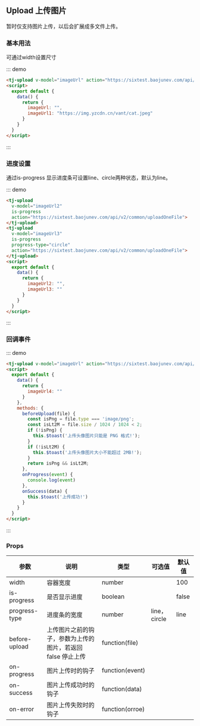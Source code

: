 ## Upload 上传图片

暂时仅支持图片上传，以后会扩展成多文件上传。

### 基本用法

可通过width设置尺寸

<div class="demo-block mt_15">
<tj-upload class="mr_10" v-model="imageUrl" action="https://sixtest.baojunev.com/api/v2/common/uploadOneFile"></tj-upload>
<tj-upload v-model="imageUrl1" action="https://sixtest.baojunev.com/api/v2/common/uploadOneFile"></tj-upload>
<script>
  export default {
    data() {
      return {
        imageUrl: "",
        imageUrl1: "https://img.yzcdn.cn/vant/cat.jpeg",
        imageUrl2: "",
        imageUrl3: "",
        imageUrl4: ""
      }
    },
    methods: {
      beforeUpload(file) {
        const isPng = file.type === 'image/png';
        const isLt2M = file.size / 1024 / 1024 < 2;
        if (!isPng) {
          this.$toast('上传头像图片只能是 PNG 格式!');
        }
        if (!isLt2M) {
          this.$toast('上传头像图片大小不能超过 2MB!');
        }
        return isPng && isLt2M;
      },
      onProgress(event) {
        console.log(event)
      },
      onSuccess(data) {
        this.$toast('上传成功!')
      }
    }
  }
</script>
</div>

::: demo
```html
<tj-upload v-model="imageUrl" action="https://sixtest.baojunev.com/api/v2/common/uploadOneFile"></tj-upload>
<script>
  export default {
    data() {
      return {
        imageUrl: "",
        imageUrl1: "https://img.yzcdn.cn/vant/cat.jpeg"
      }
    }
  }
</script>
```
:::

### 进度设置

通过is-progress 显示进度条可设置line、circle两种状态，默认为line。

<div class="demo-block mt_15">
<tj-upload 
  class="mr_10"
  v-model="imageUrl2" 
  is-progress 
  action="https://sixtest.baojunev.com/api/v2/common/uploadOneFile">
</tj-upload>
<tj-upload 
  v-model="imageUrl3" 
  is-progress 
  progress-type="circle"
  action="https://sixtest.baojunev.com/api/v2/common/uploadOneFile">
</tj-upload>
</div>

::: demo
```html
<tj-upload 
  v-model="imageUrl2" 
  is-progress 
  action="https://sixtest.baojunev.com/api/v2/common/uploadOneFile">
</tj-upload>
<tj-upload 
  v-model="imageUrl3" 
  is-progress 
  progress-type="circle"
  action="https://sixtest.baojunev.com/api/v2/common/uploadOneFile">
</tj-upload>
<script>
  export default {
    data() {
      return {
        imageUrl2: "",
        imageUrl3: ""
      }
    }
  }
</script>
```
:::

### 回调事件
<div class="demo-block mt_15">
<tj-upload 
  v-model="imageUrl4" 
  is-progress
  :before-upload="beforeUpload" 
  :on-progress="onProgress" 
  :on-success="onSuccess" 
  action="https://sixtest.baojunev.com/api/v2/common/uploadOneFile">
</tj-upload>
</div>

::: demo
```html
<tj-upload v-model="imageUrl" action="https://sixtest.baojunev.com/api/v2/common/uploadOneFile"></tj-upload>
<script>
  export default {
    data() {
      return {
        imageUrl4: ""
      }
    },
    methods: {
      beforeUpload(file) {
        const isPng = file.type === 'image/png';
        const isLt2M = file.size / 1024 / 1024 < 2;
        if (!isPng) {
          this.$toast('上传头像图片只能是 PNG 格式!');
        }
        if (!isLt2M) {
          this.$toast('上传头像图片大小不能超过 2MB!');
        }
        return isPng && isLt2M;
      },
      onProgress(event) {
        console.log(event)
      },
      onSuccess(data) {
        this.$toast('上传成功!')
      }
    }
  }
</script>
```
:::

### Props
<div class="demo-block table-wrap">

| 参数 | 说明 | 类型 | 可选值 | 默认值 |
| ----- | ----- | ----- | -----  | ----- |
| width | 容器宽度 | number | | 100 |
| is-progress | 是否显示进度 | boolean | | false |
| progress-type | 进度条的宽度 | number | line，circle | line |
| before-upload	 | 上传图片之前的钩子，参数为上传的图片，若返回 false 停止上传 | function(file) | | |
| on-progress | 图片上传时的钩子 | function(event) | | |
| on-success | 图片上传成功时的钩子 | function(data) | | |
| on-error | 图片上传失败时的钩子 | function(orroe) | | |

</div>